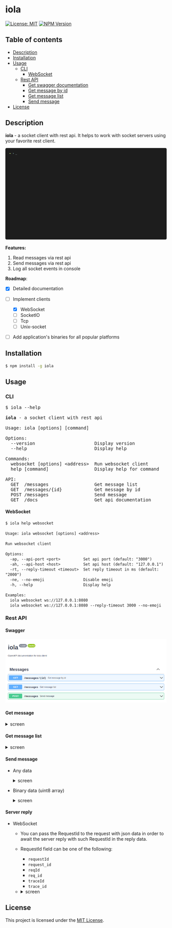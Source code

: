 # iola

[![License: MIT](https://img.shields.io/github/license/pvarentsov/iola)](https://github.com/pvarentsov/iola/blob/main/LICENSE)
[![NPM Version](https://img.shields.io/npm/v/iola.svg)](https://www.npmjs.com/package/iola)

## Table of contents

<!-- toc -->
- [Description](#description)
- [Installation](#installation)
- [Usage](#usage)
  * [CLI](#cLI)
    * [WebSocket](#websocket)
  * [Rest API](#rest-api)
    * [Get swagger documentation](#get-swagger-documentation)
    * [Get message by id](#get-message-by-id)
    * [Get message list](#get-message-list)
    * [Send message](#send-message)
- [License](#License)
<!-- tocstop -->

## Description

**iola** - a socket client with rest api. It helps to work with socket servers using your favorite rest client.

<p align="center"> 
  <img src="./demo/iola-demo.gif">
</p>

**Features:**

1. Read messages via rest api
2. Send messages via rest api
3. Log all socket events in console

**Roadmap**:
- [x] Detailed documentation
- [ ] Implement clients
  - [x] WebSocket
  - [ ] SocketIO
  - [ ] Tcp
  - [ ] Unix-socket
- [ ] Add application's binaries for all popular platforms


## Installation
```bash
$ npm install -g iola
```
## Usage

### CLI

<pre>
$ iola --help

<b>iola</b> - a socket client with rest api

Usage: iola [options] [command]

Options:
  --version                      Display version
  --help                         Display help

Commands:
  websocket [options] &lt;address>  Run websocket client
  help [command]                 Display help for command

API:
  GET  /messages                 Get message list
  GET  /messages/{id}            Get message by id
  POST /messages                 Send message 
  GET  /docs                     Get api documentation
</pre>

#### WebSocket

```text
$ iola help websocket
 
Usage: iola websocket [options] <address>

Run websocket client

Options:
  -ap, --api-port <port>          Set api port (default: "3000")
  -ah, --api-host <host>          Set api host (default: "127.0.0.1")
  -rt, --reply-timeout <timeout>  Set reply timeout in ms (default: "2000")
  -ne, --no-emoji                 Disable emoji
  -h, --help                      Display help

Examples: 
  iola websocket ws://127.0.0.1:8080 
  iola websocket ws://127.0.0.1:8080 --reply-timeout 3000 --no-emoji
```

### Rest API

#### Swagger

<p align="center">
  <img src="./docs/swagger.png">
</p>

#### Get message

<details>
  <summary>screen</summary>
  <p align="center">
    <br>
    <img src="./docs/get-message.png">
  </p>
</details>

#### Get message list

<details>
  <summary>screen</summary>
  <p align="center">
    <br>
    <img src="./docs/get-message-list.png">
  </p>
</details>

#### Send message

* Any data
  <details>
    <summary>screen</summary>
    <p align="center">
      <br>
      <img src="./docs/send-any-data.png">
    </p>
  </details>

* Binary data (uint8 array) 

  <details>
    <summary>screen</summary>
    <p align="center">
      <br>
      <img src="./docs/send-bytes.png">
    </p>
  </details>

#### Server reply

* WebSocket

  * You can pass the RequestId to the request with json data
    in order to await the server reply with such RequestId in the reply data.
    
  * RequestId field can be one of the following:
     - `requestId`
     - `request_id`
     - `reqId`
     - `req_id`
     - `traceId`
     - `trace_id`
  
  * <details>
      <summary>screen</summary>
      <p align="center">
        <br>
        <img src="./docs/send-data-with-requsetid.png">
      </p>
    </details>
  
## License

This project is licensed under the [MIT License](https://github.com/pvarentsov/iola/blob/main/LICENSE).
